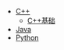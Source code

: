 -   [C++](/coding/c++.md)
    -   [C++基础](/coding/cpp_base/ReadMe.md)
-   [Java](/coding/java.md)
-   [Python](/coding/python.md)